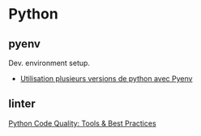# Python

## pyenv 

Dev. environment setup.

- [Utilisation plusieurs versions de python avec Pyenv](https://blog.stephane-robert.info/post/python-pyenv-pipenv/)

## linter

[Python Code Quality: Tools & Best Practices](https://realpython.com/python-code-quality/)
